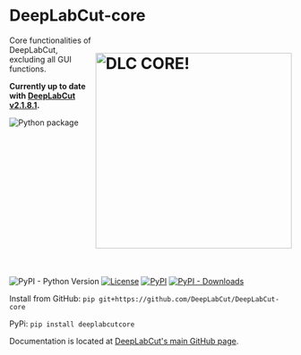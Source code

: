 # DeepLabCut-core <img src="https://images.squarespace-cdn.com/content/v1/57f6d51c9f74566f55ecf271/1572296495650-Y4ZTJ2XP2Z9XF1AD74VW/ke17ZwdGBToddI8pDm48kMulEJPOrz9Y8HeI7oJuXxR7gQa3H78H3Y0txjaiv_0fDoOvxcdMmMKkDsyUqMSsMWxHk725yiiHCCLfrh8O1z5QPOohDIaIeljMHgDF5CVlOqpeNLcJ80NK65_fV7S1UZiU3J6AN9rgO1lHw9nGbkYQrCLTag1XBHRgOrY8YAdXW07ycm2Trb21kYhaLJjddA/DLC_logo_blk-01.png?format=1000w" width="350" title="DLC-core" alt="DLC CORE!" align="right" vspace = "50">

Core functionalities of DeepLabCut, excluding all GUI functions.

**Currently up to date with [DeepLabCut v2.1.8.1](https://github.com/AlexEMG/DeepLabCut/tree/v2.1.8.1).**

![Python package](https://github.com/DeepLabCut/DeepLabCut-core/workflows/Python%20package/badge.svg?branch=master)
![PyPI - Python Version](https://img.shields.io/pypi/pyversions/deeplabcutcore)
[![License](https://img.shields.io/pypi/l/deeplabcutcore.svg)](https://github.com/DeepLabCut/deeplabcutcore/raw/master/LICENSE)
[![PyPI](https://img.shields.io/pypi/v/deeplabcutcore.svg)](https://pypi.org/project/deeplabcutcore)
[![PyPI - Downloads](https://img.shields.io/pypi/dm/deeplabcut.svg?color=purple&label=PyPi)](https://pypistats.org/packages/deeplabcutcore)



Install from GitHub:
``` pip git+https://github.com/DeepLabCut/DeepLabCut-core ```

PyPi:
```pip install deeplabcutcore```

Documentation is located at [DeepLabCut's main GitHub page](https://github.com/AlexEMG/DeepLabCut/blob/master/docs/UseOverviewGuide.md).

